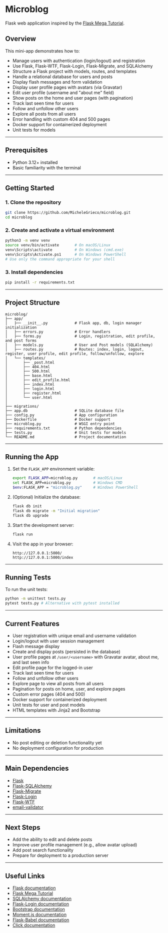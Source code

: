 # Microblog

Flask web application inspired by the [Flask Mega Tutorial](https://blog.miguelgrinberg.com/post/the-flask-mega-tutorial-part-i-hello-world).

## Overview

This mini-app demonstrates how to:

* Manage users with authentication (login/logout) and registration
* Use Flask, Flask-WTF, Flask-Login, Flask-Migrate, and SQLAlchemy
* Structure a Flask project with models, routes, and templates
* Handle a relational database for users and posts
* Display flash messages and form validation
* Display user profile pages with avatars (via Gravatar)
* Edit user profile (username and "about me" field)
* Show posts on the home and user pages (with pagination)
* Track last seen time for users
* Follow and unfollow other users
* Explore all posts from all users
* Error handling with custom 404 and 500 pages
* Docker support for containerized deployment
* Unit tests for models

---

## Prerequisites

* Python 3.12+ installed
* Basic familiarity with the terminal

---

## Getting Started

### 1. Clone the repository

```bash
git clone https://github.com/MicheleGrieco/microblog.git
cd microblog
```

### 2. Create and activate a virtual environment

```bash
python3 -m venv venv
source venv/bin/activate       # On macOS/Linux
venv\Scripts\activate          # On Windows (cmd.exe)
venv\Scripts\Activate.ps1      # On Windows PowerShell
# Use only the command appropriate for your shell
```

### 3. Install dependencies

```bash
pip install -r requirements.txt
```

---

## Project Structure


```
microblog/
├── app/
│   ├── __init__.py            # Flask app, db, login manager initialization
│   ├── errors.py              # Error handlers
│   ├── forms.py               # Login, registration, edit profile, and post forms
│   ├── models.py              # User and Post models (SQLAlchemy)
│   ├── routes.py              # Routes: index, login, logout, register, user profile, edit profile, follow/unfollow, explore
│   └── templates/
│       ├── _post.html
│       ├── 404.html
│       ├── 500.html
│       ├── base.html
│       ├── edit_profile.html
│       ├── index.html
│       ├── login.html
│       ├── register.html
│       └── user.html
│   
├── migrations/
├── app.db                     # SQLite database file
├── config.py                  # App configuration
├── Dockerfile                 # Docker support
├── microblog.py               # WSGI entry point
├── requirements.txt           # Python dependencies
├── tests.py                   # Unit tests for models
└── README.md                  # Project documentation
```

---

## Running the App

1. Set the `FLASK_APP` environment variable:

   ```bash
   export FLASK_APP=microblog.py       # macOS/Linux
   set FLASK_APP=microblog.py          # Windows CMD
   $env:FLASK_APP = "microblog.py"     # Windows PowerShell
   ```

2. (Optional) Initialize the database:

   ```bash
   flask db init
   flask db migrate -m "Initial migration"
   flask db upgrade
   ```

3. Start the development server:

   ```bash
   flask run
   ```

4. Visit the app in your browser:

   ```
   http://127.0.0.1:5000/
   http://127.0.0.1:5000/index
   ```

---

## Running Tests

To run the unit tests:

```bash
python -m unittest tests.py
pytest tests.py # Alternative with pytest installed
```

---

## Current Features

* User registration with unique email and username validation
* Login/logout with user session management
* Flash message display
* Create and display posts (persisted in the database)
* User profile pages at `/user/<username>` with Gravatar avatar, about me, and last seen info
* Edit profile page for the logged-in user
* Track last seen time for users
* Follow and unfollow other users
* Explore page to view all posts from all users
* Pagination for posts on home, user, and explore pages
* Custom error pages (404 and 500)
* Docker support for containerized deployment
* Unit tests for user and post models
* HTML templates with Jinja2 and Bootstrap

---

## Limitations

* No post editing or deletion functionality yet
* No deployment configuration for production

---

## Main Dependencies

* [Flask](https://flask.palletsprojects.com/)
* [Flask-SQLAlchemy](https://flask-sqlalchemy.palletsprojects.com/)
* [Flask-Migrate](https://flask-migrate.readthedocs.io/)
* [Flask-Login](https://flask-login.readthedocs.io/)
* [Flask-WTF](https://flask-wtf.readthedocs.io/)
* [email-validator](https://pypi.org/project/email-validator/)

---

## Next Steps

* Add the ability to edit and delete posts
* Improve user profile management (e.g., allow avatar upload)
* Add post search functionality
* Prepare for deployment to a production server

---

## Useful Links

* [Flask documentation](https://flask.palletsprojects.com/en/stable/)
* [Flask Mega Tutorial](https://blog.miguelgrinberg.com/post/the-flask-mega-tutorial-part-i-hello-world)
* [SQLAlchemy documentation](https://www.sqlalchemy.org/)
* [Flask-Login documentation](https://flask-login.readthedocs.io/en/latest/)
* [Bootstrap documentation](https://getbootstrap.com/)
* [Moment.js documentation](https://momentjs.com/)
* [Flask-Babel documentation](https://python-babel.github.io/flask-babel/)
* [Click documentation](https://click.palletsprojects.com/en/stable/)